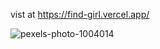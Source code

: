 vist at https://find-girl.vercel.app/

![pexels-photo-1004014](https://github.com/user-attachments/assets/6cb1d0f9-1e12-4369-9b19-5769c104f94d)

